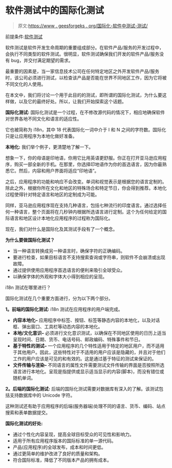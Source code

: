 # 软件测试中的国际化测试

> 原文:[https://www . geesforgeks . org/国际化-软件中测试-测试/](https://www.geeksforgeeks.org/internationalization-testing-in-software-testing/)

前提条件:[软件测试](https://www.geeksforgeeks.org/software-testing-basics/)

软件测试是软件开发生命周期的重要组成部分。在软件产品/服务的开发过程中，会执行不同类型的软件测试。很明显，软件测试确保我们开发的软件产品/服务没有 bug，并交付满足期望的需求。

最重要的因素是，当一家信息技术公司在任何特定地区之外开发软件产品/服务时，该公司必须进行测试，以检查该产品是否能在世界不同地区工作，因为它将被不同文化的人使用。

在本文中，我们将讨论一个用于此目的的测试，即所谓的国际化测试，为什么要这样做，以及它的最终好处。所以，让我们开始探索这个话题。

**国际化测试:**
国际化测试是一个过程，在不修改源代码的情况下，相应地确保软件对世界各地不同文化和语言的适应性。

它也被简称为 i18n，其中 18 代表国际化一词中介于 I 和 N 之间的字符数。国际化只是让应用程序为本地化做好准备。

**本地化:**
我们举个例子，更清楚地了解一下。

想象一下，你的母语是印地语，你用它比用英语更舒服。你正在打开亚马逊应用程序，购买一部全新的手机。在那里，你选择印地语作为你的首选语言，因为你最熟悉它。然后，内容和用户界面将适应“印地语”。

之后，应用程序的功能和响应不会改变。单词和视觉表示是根据您的语言定制的。除此之外，根据你所在文化和地区的特殊场合和特定节日，你会得到推荐。本地化过程使得针对特定语言和地区的定制成为可能。

同样，亚马逊应用程序现在支持几种语言，包括七种流行的印度语言。通过选择任何一种语言，整个页面将在几秒钟内根据所选语言进行定制。这个为任何给定的国际语言和地区设计本地化应用程序的过程称为国际化。

现在，我们对什么是国际化及其测试手段有了一个概念。

**为什么要做国际化测试？**

*   当一种语言转换成另一种语言时，确保字符的正确编码。
*   要进行检查，如果目标语言不支持搜索查询或字符串，则软件不会崩溃或出现故障。
*   通过提供使用应用程序首选语言的便利来吸引全球受众。
*   以确保字体的外观和字体大小得到相应的呈现。

i18n 测试在哪里进行？

国际化测试在几个重要方面进行，分为以下两个部分。

**1。前端的国际化测试:**
i18n 测试在应用程序的用户端完成。

*   **内容本地化–**
    应用程序中标签、按钮、标签等静态内容的本地化，以及对话框、弹出窗口、工具栏等动态内容的本地化。
*   **本地/文化意识–**
    必须进行文化意识测试，以确保在不同地区使用的日历上适当呈现时间、日期、货币、电话号码、邮政编码、特殊事件和节日。
*   **基于特性的测试–**
    一个应用程序的几个特性适用于特定的地区用户，而不适用于其他用户。因此，这些特性对于不适用的用户应该是隐藏的，并且对于他们工作的用户应该是可见的和有效的。这是通过基于特征的测试来保证的。
*   **文件传输与渲染–**
    不同语言的属性文件需要测试文件传输的界面是否按照所选语言进行本地化。呈现是指提供或显示适当显示的内容(脚本)，而没有错位或随机单词。

**2。后端的国际化测试:**
后端的国际化测试需要对数据库有深入的了解。该测试包括支持数据库中的 Unicode 字符。

这种测试还有助于应用程序的后端(服务器端)处理不同的语言、货币、编码、站点搜索和表单数据提交。

**国际化测试的好处:**

*   通过个性化内容呈现，提高全球目标受众的可见性和影响力。
*   适用于所有应用程序版本的国际标准的单一源代码。
*   产品(应用程序)的全球发布，成本和时间更低。
*   通过更简单的维护改进了良好的质量和架构。
*   符合国际标准，降低了不同版本产品的拥有成本。